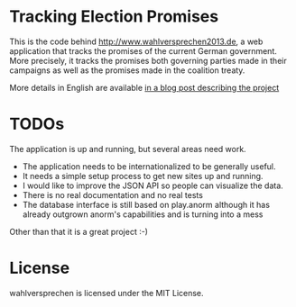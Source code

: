 # Tracking Election Promises

This is the code behind http://www.wahlversprechen2013.de, a web application that tracks the promises of the current German government. More precisely, it tracks the promises both governing parties made in their campaigns as well as the promises made in the coalition treaty. 

More details in English are available [in a blog post describing the project](http://theophil.net/2014/01/27/tracking-election-promises-with-scala-and-play/)

# TODOs

The application is up and running, but several areas need work. 

- The application needs to be internationalized to be generally useful.
- It needs a simple setup process to get new sites up and running. 
- I would like to improve the JSON API so people can visualize the data. 
- There is no real documentation and no real tests
- The database interface is still based on play.anorm although it has already outgrown anorm's capabilities and is turning into a mess

Other than that it is a great project :-)

# License

wahlversprechen is licensed under the MIT License.
